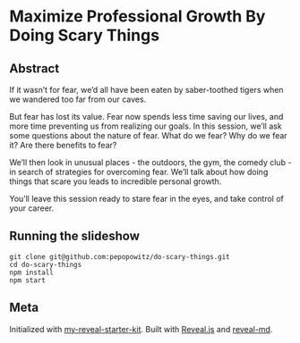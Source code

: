 # Maximize Professional Growth By Doing Scary Things

## Abstract

If it wasn’t for fear, we’d all have been eaten by saber-toothed tigers when we wandered too far from our caves.

But fear has lost its value. Fear now spends less time saving our lives, and more time preventing us from realizing our goals. In this session, we’ll ask some questions about the nature of fear. What do we fear? Why do we fear it? Are there benefits to fear?

We’ll then look in unusual places - the outdoors, the gym, the comedy club - in search of strategies for overcoming fear. We’ll talk about how doing things that scare you leads to incredible personal growth.

You’ll leave this session ready to stare fear in the eyes, and take control of your career.

## Running the slideshow

```
git clone git@github.com:pepopowitz/do-scary-things.git
cd do-scary-things
npm install
npm start
```

## Meta

Initialized with [my-reveal-starter-kit](https://github.com/pepopowitz/my-reveal-starter-kit). Built with [Reveal.js](https://github.com/hakimel/reveal.js) and [reveal-md](https://github.com/webpro/reveal-md).
